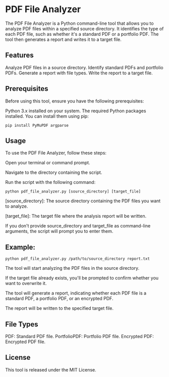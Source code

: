 # PDF File Analyzer
The PDF File Analyzer is a Python command-line tool that allows you to analyze PDF files within a specified source directory. It identifies the type of each PDF file, such as whether it's a standard PDF or a portfolio PDF. The tool then generates a report and writes it to a target file.

## Features
Analyze PDF files in a source directory.
Identify standard PDFs and portfolio PDFs.
Generate a report with file types.
Write the report to a target file.

## Prerequisites
Before using this tool, ensure you have the following prerequisites:

Python 3.x installed on your system.
The required Python packages installed. You can install them using pip:

`pip install PyMuPDF argparse`

## Usage
To use the PDF File Analyzer, follow these steps:

Open your terminal or command prompt.

Navigate to the directory containing the script.

Run the script with the following command:

`python pdf_file_analyzer.py [source_directory] [target_file]`

[source_directory]: The source directory containing the PDF files you want to analyze.

[target_file]: The target file where the analysis report will be written.

If you don't provide source_directory and target_file as command-line arguments, the script will prompt you to enter them.

## Example:

`python pdf_file_analyzer.py /path/to/source_directory report.txt`

The tool will start analyzing the PDF files in the source directory.

If the target file already exists, you'll be prompted to confirm whether you want to overwrite it.

The tool will generate a report, indicating whether each PDF file is a standard PDF, a portfolio PDF, or an encrypted PDF.

The report will be written to the specified target file.

## File Types
PDF: Standard PDF file.
PortfolioPDF: Portfolio PDF file.
Encrypted PDF: Encrypted PDF file.

## License
This tool is released under the MIT License.

